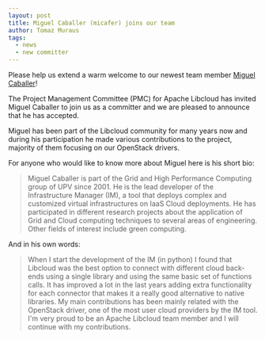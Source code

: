 ```yaml
---
layout: post
title: Miguel Caballer (micafer) joins our team
author: Tomaz Muraus
tags:
  - news
  - new committer
---
```


Please help us extend a warm welcome to our newest team member [Miguel Caballer][1]!

The Project Management Committee (PMC) for Apache Libcloud has invited Miguel
Caballer to join us as a committer and we are pleased to announce that he
has accepted.

Miguel has been part of the Libcloud community for many years now and during
his participation he made various contributions to the project, majority of
them focusing on our OpenStack drivers.

For anyone who would like to know more about Miguel here is his short bio:

> Miguel Caballer is part of the Grid and High Performance Computing group of
UPV since 2001. He is the lead developer of the Infrastructure Manager (IM),
a tool that deploys complex and customized virtual infrastructures on IaaS
Cloud deployments. He has participated in different research projects about
the application of Grid and Cloud computing techniques to several areas of
engineering. Other fields of interest include green computing.

And in his own words:

> When I start the development of the IM (in python) I found that Libcloud was
the best option to connect with different cloud back-ends using a single
library and using the same basic set of functions calls. It has improved a
lot in the last years adding extra functionality for each connector that makes
it a really good alternative to native libraries. My main contributions has been
mainly related with the OpenStack driver, one of the most user cloud providers
by the IM tool. I'm very proud to be an Apache Libcloud team member and I will
continue with my contributions.

[1]: https://github.com/micafer
